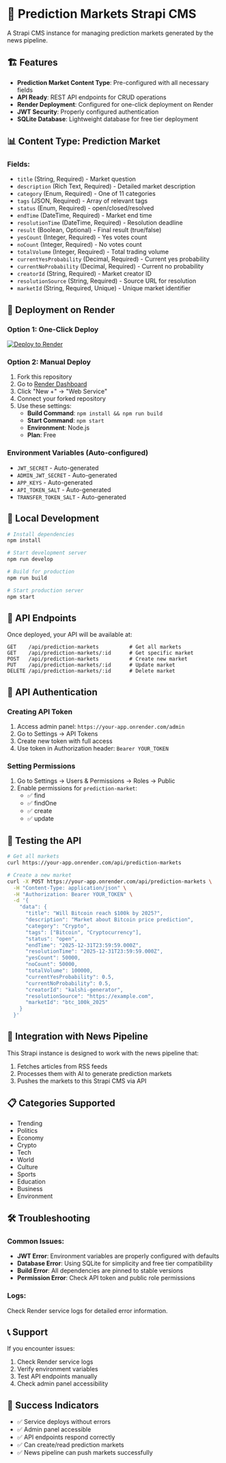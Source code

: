 # 🚀 Prediction Markets Strapi CMS

A Strapi CMS instance for managing prediction markets generated by the news pipeline.

## 🏗️ Features

- **Prediction Market Content Type**: Pre-configured with all necessary fields
- **API Ready**: REST API endpoints for CRUD operations
- **Render Deployment**: Configured for one-click deployment on Render
- **JWT Security**: Properly configured authentication
- **SQLite Database**: Lightweight database for free tier deployment

## 📊 Content Type: Prediction Market

### Fields:
- `title` (String, Required) - Market question
- `description` (Rich Text, Required) - Detailed market description
- `category` (Enum, Required) - One of 11 categories
- `tags` (JSON, Required) - Array of relevant tags
- `status` (Enum, Required) - open/closed/resolved
- `endTime` (DateTime, Required) - Market end time
- `resolutionTime` (DateTime, Required) - Resolution deadline
- `result` (Boolean, Optional) - Final result (true/false)
- `yesCount` (Integer, Required) - Yes votes count
- `noCount` (Integer, Required) - No votes count
- `totalVolume` (Integer, Required) - Total trading volume
- `currentYesProbability` (Decimal, Required) - Current yes probability
- `currentNoProbability` (Decimal, Required) - Current no probability
- `creatorId` (String, Required) - Market creator ID
- `resolutionSource` (String, Required) - Source URL for resolution
- `marketId` (String, Required, Unique) - Unique market identifier

## 🚀 Deployment on Render

### Option 1: One-Click Deploy
[![Deploy to Render](https://render.com/images/deploy-to-render-button.svg)](https://render.com/deploy)

### Option 2: Manual Deploy
1. Fork this repository
2. Go to [Render Dashboard](https://dashboard.render.com/)
3. Click "New +" → "Web Service"
4. Connect your forked repository
5. Use these settings:
   - **Build Command**: `npm install && npm run build`
   - **Start Command**: `npm start`
   - **Environment**: Node.js
   - **Plan**: Free

### Environment Variables (Auto-configured)
- `JWT_SECRET` - Auto-generated
- `ADMIN_JWT_SECRET` - Auto-generated
- `APP_KEYS` - Auto-generated
- `API_TOKEN_SALT` - Auto-generated
- `TRANSFER_TOKEN_SALT` - Auto-generated

## 🔧 Local Development

```bash
# Install dependencies
npm install

# Start development server
npm run develop

# Build for production
npm run build

# Start production server
npm start
```

## 📡 API Endpoints

Once deployed, your API will be available at:

```
GET    /api/prediction-markets          # Get all markets
GET    /api/prediction-markets/:id      # Get specific market
POST   /api/prediction-markets          # Create new market
PUT    /api/prediction-markets/:id      # Update market
DELETE /api/prediction-markets/:id      # Delete market
```

## 🔑 API Authentication

### Creating API Token
1. Access admin panel: `https://your-app.onrender.com/admin`
2. Go to Settings → API Tokens
3. Create new token with full access
4. Use token in Authorization header: `Bearer YOUR_TOKEN`

### Setting Permissions
1. Go to Settings → Users & Permissions → Roles → Public
2. Enable permissions for `prediction-market`:
   - ✅ find
   - ✅ findOne
   - ✅ create
   - ✅ update

## 🧪 Testing the API

```bash
# Get all markets
curl https://your-app.onrender.com/api/prediction-markets

# Create a new market
curl -X POST https://your-app.onrender.com/api/prediction-markets \
  -H "Content-Type: application/json" \
  -H "Authorization: Bearer YOUR_TOKEN" \
  -d '{
    "data": {
      "title": "Will Bitcoin reach $100k by 2025?",
      "description": "Market about Bitcoin price prediction",
      "category": "Crypto",
      "tags": ["Bitcoin", "Cryptocurrency"],
      "status": "open",
      "endTime": "2025-12-31T23:59:59.000Z",
      "resolutionTime": "2025-12-31T23:59:59.000Z",
      "yesCount": 50000,
      "noCount": 50000,
      "totalVolume": 100000,
      "currentYesProbability": 0.5,
      "currentNoProbability": 0.5,
      "creatorId": "kalshi-generator",
      "resolutionSource": "https://example.com",
      "marketId": "btc_100k_2025"
    }
  }'
```

## 🔗 Integration with News Pipeline

This Strapi instance is designed to work with the news pipeline that:
1. Fetches articles from RSS feeds
2. Processes them with AI to generate prediction markets
3. Pushes the markets to this Strapi CMS via API

## 📋 Categories Supported

- Trending
- Politics
- Economy
- Crypto
- Tech
- World
- Culture
- Sports
- Education
- Business
- Environment

## 🛠️ Troubleshooting

### Common Issues:
- **JWT Error**: Environment variables are properly configured with defaults
- **Database Error**: Using SQLite for simplicity and free tier compatibility
- **Build Error**: All dependencies are pinned to stable versions
- **Permission Error**: Check API token and public role permissions

### Logs:
Check Render service logs for detailed error information.

## 📞 Support

If you encounter issues:
1. Check Render service logs
2. Verify environment variables
3. Test API endpoints manually
4. Check admin panel accessibility

## 🎯 Success Indicators

- ✅ Service deploys without errors
- ✅ Admin panel accessible
- ✅ API endpoints respond correctly
- ✅ Can create/read prediction markets
- ✅ News pipeline can push markets successfully
